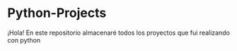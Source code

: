 # Python-Projects
¡Hola! En este repositorio almacenaré todos los proyectos que fui realizando con python
